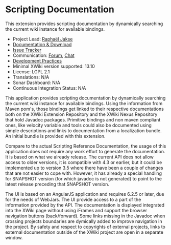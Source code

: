 # Scripting Documentation

This extension provides scripting documentation by dynamically searching the
current wiki instance for available bindings.

* Project Lead: [Raphaël Jakse](https://www.xwiki.org/xwiki/bin/view/XWiki/rjakse)
* [Documentation & Download](https://extensions.xwiki.org/xwiki/bin/view/Extension/Scripting%20Documentation%20Application)
* [Issue Tracker](https://jira.xwiki.org/browse/SCRIPTDOC)
* Communication: [Forum](https://forum.xwiki.org), [Chat](https://dev.xwiki.org/xwiki/bin/view/Community/Chat)
* [Development Practices](https://dev.xwiki.org/xwiki/bin/view/Community/DevelopmentPractices)
* Minimal XWiki version supported: 13.10
* License: LGPL 2.1
* Translations: N/A
* Sonar Dashboard: N/A
* Continuous Integration Status: N/A

This application provides scripting documentation by dynamically searching the current wiki
instance for available bindings. Using the information from Maven pom's, those bindings get linked to their respective
documentations both on the XWiki Extension Repository and the XWiki Nexus Repository that hold Javadoc packages.
Primitive bindings and non maven compliant ones, like velocity variable and tools could also be documented using simple
descriptions and links to documentation from a localization bundle. An initial bundle is provided with this extension.

Compare to the actual Scripting Reference Documentation, the usage of this application does not require any work
effort to generate the documentation. It is based on what we already release. The current API does not allow access 
to older versions, it is compatible with 4.3 or earlier, but it could be implemented up to version 3.5 where there 
have been a couple of changes that are not easier to cope with. However, it has already a special handling for SNAPSHOT 
version (for which javadoc is not generated) to point to the latest release preceding that SNAPSHOT version.

The UI is based on an AngularJS application and requires 6.2.5 or later, due for the needs of WebJars.
The UI provide access to a part of the information provided by the API. The documentation is displayed integrated into
the XWiki page without using iFrames and support the browser navigation buttons (back/forward). Some links missing in
the Javadoc when crossing projects boundaries are dymically added to improve navigation in the project.
By safety and respect to copyrights of external projects, links to external documentation outside of the XWiki project
are open in a separate window.
